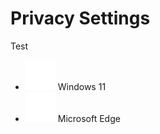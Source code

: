 # Privacy Settings

Test

- ![Windows](Icons/windows_fill.svg) Windows 11
- ![Edge](Icons/edge_fill.svg) Microsoft Edge
